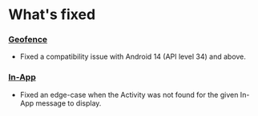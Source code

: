 # What's fixed

### [Geofence](https://github.com/emartech/android-emarsys-sdk/wiki#8-geofence)

* Fixed a compatibility issue with Android 14 (API level 34) and above.

### [In-App](https://github.com/emartech/android-emarsys-sdk/wiki#3-inapp)

* Fixed an edge-case when the Activity was not found for the given In-App message to display.